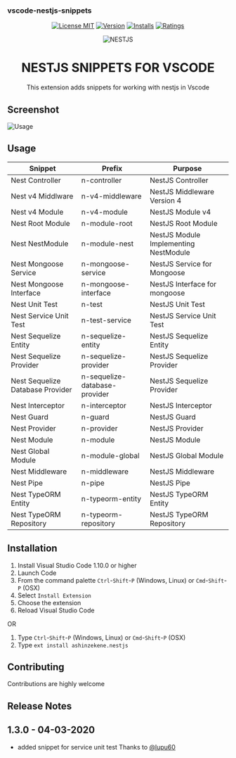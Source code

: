 ### vscode-nestjs-snippets

<p align="center">
<a title="License MIT" href="https://opensource.org/licenses/MIT"><img src="https://img.shields.io/badge/License-MIT-brightgreen.svg" alt="License MIT" /></a>
<a title="Version" href="https://marketplace.visualstudio.com/items?itemName=ashinzekene.nestjs"><img src="https://vsmarketplacebadge.apphb.com/version-short/ashinzekene.nestjs.svg" alt="Version" /></a>
<a title="Installs" href="https://marketplace.visualstudio.com/items?itemName=ashinzekene.nestjs"><img src="https://vsmarketplacebadge.apphb.com/installs/ashinzekene.nestjs.svg" alt="Installs" /></a>
<a title="Ratings" href="https://marketplace.visualstudio.com/items?itemName=ashinzekene.nestjs"><img src="https://vsmarketplacebadge.apphb.com/rating/ashinzekene.nestjs.svg" alt="Ratings" /></a>
</p>

<p align="center">
  <img src="https://github.com/ashinzekene/vscode-nestjs-snippets/blob/master/nestjs.jpg?raw=true" alt="NESTJS" />
  <h1 align="center">NESTJS SNIPPETS FOR VSCODE</h1>
  <p align="center">This extension adds snippets for working with nestjs in Vscode</p>
</p>

## Screenshot

![Usage](https://github.com/ashinzekene/vscode-nestsjs-snippets/raw/master/img.gif)

## Usage
Snippet                       |Prefix               | Purpose                                   |
----------------------------------------| ------------------------------| --------------------------------------------------------------| 
Nest Controller                         | n-controller                  | NestJS Controller                                             | 
Nest v4 Middlware                       | n-v4-middleware               | NestJS Middleware Version 4                                   | 
Nest v4 Module                          | n-v4-module                   | NestJS Module v4                                              | 
Nest Root Module                        | n-module-root                 | NestJS Root Module                                            | 
Nest NestModule                         | n-module-nest                 | NestJS Module Implementing NestModule                         | 
Nest Mongoose Service                   | n-mongoose-service            | NestJS Service for Mongoose                                   | 
Nest Mongoose Interface                 | n-mongoose-interface          | NestJS Interface for mongoose                                 | 
Nest Unit Test                          | n-test                        | NestJS Unit Test                                              | 
Nest Service Unit Test                  | n-test-service                | NestJS Service Unit Test                                      | 
Nest Sequelize Entity                   | n-sequelize-entity            | NestJS Sequelize Entity                                       | 
Nest Sequelize Provider                 | n-sequelize-provider          | NestJS Sequelize Provider                                     | 
Nest Sequelize Database Provider        | n-sequelize-database-provider | NestJS Sequelize Provider                                     | 
Nest Interceptor                        | n-interceptor                 | NestJS Interceptor                                            | 
Nest Guard                              | n-guard                       | NestJS Guard                                                  | 
Nest Provider                           | n-provider                    | NestJS Provider                                               | 
Nest Module                             | n-module                      | NestJS Module                                                 | 
Nest Global Module                      | n-module-global               | NestJS Global Module                                          | 
Nest Middleware                         | n-middleware                  | NestJS Middleware                                             | 
Nest Pipe                               | n-pipe                        | NestJS Pipe                                                   | 
Nest TypeORM Entity                     | n-typeorm-entity              | NestJS TypeORM Entity                                         | 
Nest TypeORM Repository                 | n-typeorm-repository          | NestJS TypeORM Repository                                     | 

## Installation

1.  Install Visual Studio Code 1.10.0 or higher
1.  Launch Code
1.  From the command palette `Ctrl`-`Shift`-`P` (Windows, Linux) or `Cmd`-`Shift`-`P` (OSX)
1.  Select `Install Extension`
1.  Choose the extension
1.  Reload Visual Studio Code

OR

1.  Type `Ctrl`-`Shift`-`P` (Windows, Linux) or `Cmd`-`Shift`-`P` (OSX)
1.  Type `ext install ashinzekene.nestjs`

## Contributing

Contributions are highly welcome

## Release Notes

## 1.3.0 - 04-03-2020

- added snippet for service unit test
Thanks to [@lupu60](https://github.com/lupu60)

 